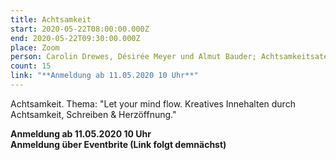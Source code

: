 ```yaml
---
title: Achtsamkeit
start: 2020-05-22T08:00:00.000Z
end: 2020-05-22T09:30:00.000Z
place: Zoom
person: Carolin Drewes, Désirée Meyer und Almut Bauder; Achtsamkeitsatelier
count: 15
link: "**Anmeldung ab 11.05.2020 10 Uhr**"
---
```

Achtsamkeit. Thema: "Let your mind flow. Kreatives Innehalten durch Achtsamkeit, Schreiben & Herzöffnung."



**Anmeldung ab 11.05.2020 10 Uhr**\
**Anmeldung über Eventbrite (Link folgt demnächst)**